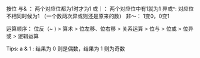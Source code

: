 按位
 与& ： 两个对应位都为1时才为1
 或｜： 两个对应位中有1就为1
 异或^: 对应位不相同时候为1   （一个数两次异或则还是原来的数）
 非～： 1变0，0变1

运算顺序：
位反（~ )  >  算术  >  位左移、位右移  >  关系运算 >  位与  >  位或  >  位异或  >  逻辑运算

Tips:
a & 1 : 结果为 0 则是偶数，结果为 1 则为奇数
